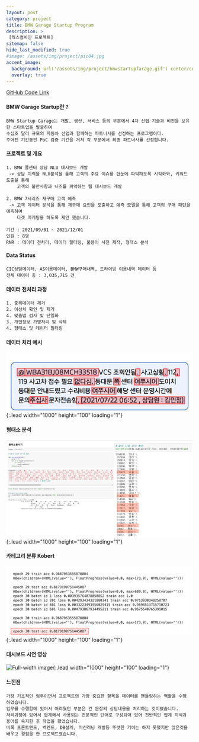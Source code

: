 ```yaml
---
layout: post
category: project
title: BMW Garage Startup Program
description: >
 [웍스컴바인 프로젝트]
sitemap: false
hide_last_modified: true
#image: /assets/img/project/pic04.jpg
accent_image: 
  background: url('/assets/img/project/bmwstartupfarage.gif') center/cover
  overlay: true
---
```

[GitHub Code Link](https://github.com/Kmingx/Acorn-Academy/tree/main/project/01.%EA%B0%9C%EC%9D%B8%ED%94%84%EB%A1%9C%EC%A0%9D%ED%8A%B8)
#### BMW Garage Startup란 ?
    BMW Startup Garage는 개발, 생산, 서비스 등의 부문에서 4차 산업 기술과 비전을 보유한 스타트업을 발굴하여
    수십조 달러 규모의 자동차 산업과 함께하는 파트너사를 선정하는 프로그램이다.
    주어진 기간동안 PoC 검증 기간을 거쳐 각 부문에서 최종 파트너사를 선정합니다.

#### 프로젝트 및 개요
    1. BMW 콜센터 상담 NLU 대시보드 개발
     -> 상담 이력을 NLU분석을 통해 고객의 주요 이슈를 한눈에 파악하도록 시각화와, 키워드 도출을 통해
        고객의 불만사항과 니즈를 파악하는 웹 대시보드 개발

    2. BMW 7시리즈 재구매 고객 예측
     -> 고객 데이터 분석을 통해 재구매 요인을 도출하고 예측 모델을 통해 고객의 구매 패턴을 예측하여
        타겟 마케팅을 하도록 제안 했습니다.
        
    기간 : 2021/09/01 ~ 2021/12/01
    인원 : 8명
    RNR : 데이터 전처리, 데이터 필터링, 불용어 사전 제작, 형태소 분석

#### Data Status
    CIC상담데이터, AS이용데이터, BMW구매내역, 드라이빙 이용내역 데이터 등
    전체 데이터 총 : 3,035,715 건

#### 데이터 전처리 과정
    1. 중복데이터 제거
    2. 이상치 확인 및 제거
    4. 맞춤법 검사 및 단일화
    3. 개인정보 가명처리 및 삭제
    4. 형태소 및 데이터 필터링

#### 데이터 처리 예시
![Full-width image](/assets/img/project/bmwgs_1.png){:.lead width="1000" height="100" loading="1"}

#### 형태소 분석
![Full-width image](/assets/img/project/bmwgs_2.png){:.lead width="1000" height="100" loading="1"}

#### 카테고리 분류 Kobert
![Full-width image](/assets/img/project/bmwgs_3.png){:.lead width="1000" height="100" loading="1"}

#### 대시보드 시연 영상
![Full-width image](/assets/img/project/bmw2.gif){:.lead width="1000" height="100" loading="1"}

#### 느낀점
    가장 기초적인 임무이면서 프로젝트의 가장 중요한 항목을 데이터를 핸들링하는 역할을 수행 하였습니다.
    임무를 수행함에 있어서 어려웠던 부분은 긴 문장의 상담내용을 처리하는 것이였습니다.
    처리과정에 있어서 업계에서 사용되는 전문적인 단어로 구성되어 있어 전반적인 업계 지식과 용어를 숙지한 후 작업을 했었습니다. 
    비록 프론트엔드, 벡엔드, DB설계, 머신러닝 개발등 뚜렷한 기여는 하지 못했지만 많은것을 배우고 경험을 한 프로젝트였습니다.
    
